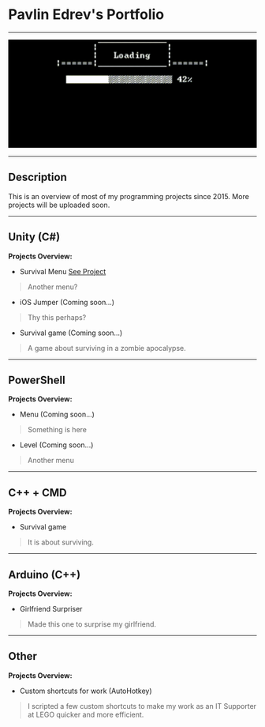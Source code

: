 # Pavlin Edrev's Portfolio

---

<img src="include/game_loading.gif" alt="Animated GIF loading game" class="center"> 
<link rel="stylesheet" href="css/used_tech.css">

---

## Description 
This is an overview of most of my programming projects since 2015. More projects will be uploaded soon.

---

## Unity (C#)

**Projects Overview:**

- Survival Menu <span class="circle">[See Project](site_pages/Unity.md)</span>
> Another menu?

- iOS Jumper (Coming soon...)
> Thy this perhaps?

- Survival game (Coming soon...)
> A game about surviving in a zombie apocalypse.

---

## PowerShell 

**Projects Overview:**

- Menu (Coming soon...)
> Something is here

- Level (Coming soon...)
> Another menu

---

## C++ + CMD

**Projects Overview:**

- Survival game
> It is about surviving.

---

## Arduino (C++)

**Projects Overview:**

- Girlfriend Surpriser
> Made this one to surprise my girlfriend.

---

## Other

**Projects Overview:**

- Custom shortcuts for work (AutoHotkey)
> I scripted a few custom shortcuts to make my work as an IT Supporter at LEGO quicker and more efficient.
